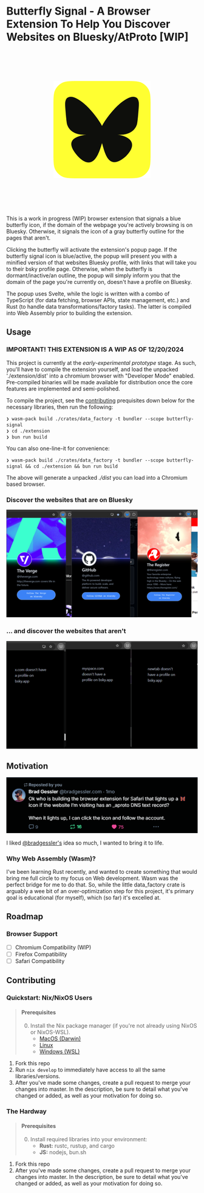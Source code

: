 # Butterfly Signal - A Browser Extension To Help You Discover Websites on Bluesky/AtProto [WIP]

<p align="center" style="padding: 5rem 0rem 5rem 0rem">
  <img src="./extension/public/icons/default/butterfly-signal_256.png" alt="butterfly-signal default extension icon" />
</p>

This is a work in progress (WIP) browser extension that signals a blue butterfly icon, if the domain of the webpage you're actively browsing is on Bluesky. Otherwise, it signals the icon of a gray butterfly outline for the pages that aren't.

Clicking the butterfly will activate the extension's popup page. If the butterfly signal icon is blue/active, the popup will present you with a minified version of that websites Bluesky profile, with links that will take you to their bsky profile page. Otherwise, when the butterfly is dormant/inactive/an outline, the popup will simply inform you that the domain of the page you're currently on, doesn't have a profile on Bluesky.

The popup uses Svelte, while the logic is written with a combo of TypeScript (for data fetching, browser APIs, state management, etc.) and Rust (to handle data transformations/factory tasks). The latter is compiled into Web Assembly prior to building the extension.

## Usage

### IMPORTANT! THIS EXTENSION IS A WIP AS OF 12/20/2024

This project is currently at the *early-experimental prototype* stage. As such, you'll have to compile the extension yourself, and load the unpacked './extension/dist' into a chromium browser with "Developer Mode" enabled. Pre-compiled binaries will be made available for distribution once the core features are implemented and semi-polished.

To compile the project, see the [contributing](#contributing) prequisites down below for the necessary libraries, then run the following:

```shell
❯ wasm-pack build ./crates/data_factory -t bundler --scope butterfly-signal 
❯ cd ./extension
❯ bun run build
```

You can also one-line-it for convenience:

```shell
❯ wasm-pack build ./crates/data_factory -t bundler --scope butterfly-signal && cd ./extension && bun run build
```

The above will generate a unpacked *./dist* you can load into a Chromium based browser.

### Discover the websites that are on Bluesky

![Popup for a website with a valid _atproto TXT record + a active Bluesky Account](./assets/demo/popup-valid-atproto-demo.png)

### ... and discover the websites that aren't

![Popup for a website with a invalid or missing _atproto TXT record and or an unavailable Bluesky Account](./assets/demo/popup-invalid_missing-atproto-demo.png)

## Motivation

![A post by @bradgessler.com stating: "Ok who is building the browser extension for Safari that lights up a 🦋 icon if the website I’m visiting has an _aproto DNS text record? When it lights up, I can click the icon and follow the account."](./assets/figure-01-motivation.png)

I liked [@bradgessler's](https://bsky.app/profile/bradgessler.com) idea so much, I wanted to bring it to life.

### Why Web Assembly (Wasm)?

I've been learning Rust recently, and wanted to create something that would bring me full circle to my focus on Web development. Wasm was the perfect bridge for me to do that. So, while the little data_factory crate is arguably a wee bit of an over-optimization step for this project, it's primary goal is educational (for myself), which (so far) it's excelled at.

## Roadmap

### Browser Support

- [ ] Chromium Compatibility (WIP)
- [ ] Firefox Compatibility
- [ ] Safari Compatibility

## Contributing

### Quickstart: Nix/NixOS Users

>#### Prerequisites
>
>0. Install the Nix package manager (if you're not already using NixOS or NixOS-WSL).
>    - [MacOS (Darwin)](https://nixos.org/download/#nix-install-macos)
>    - [Linux](https://nixos.org/download/#nix-install-linux)
>    - [Windows (WSL)](https://nixos.org/download/#nix-install-windows)

1. Fork this repo
2. Run `nix develop` to immediately have access to all the same libraries/versions.
3. After you've made some changes, create a pull request to merge your changes into master. In the description, be sure to detail what you've changed or added, as well as your motivation for doing so.

### The Hardway

>#### Prerequisites
>
>0. Install required libraries into your environment:
>    - **Rust:** rustc, rustup, and cargo
>    - **JS:** nodejs, bun.sh

1. Fork this repo
2. After you've made some changes, create a pull request to merge your changes into master. In the description, be sure to detail what you've changed or added, as well as your motivation for doing so.
